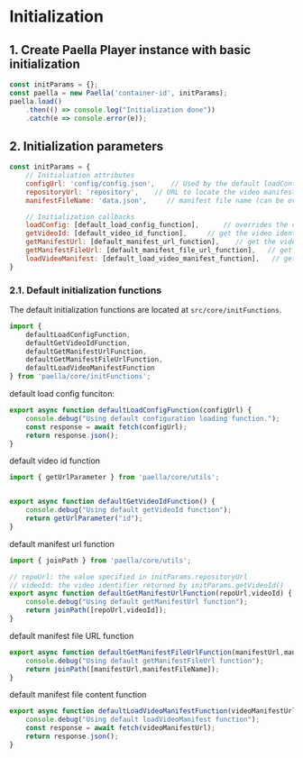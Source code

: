 # Initialization

## 1. Create Paella Player instance with basic initialization

```javascript
const initParams = {};
const paella = new Paella('container-id', initParams);
paella.load()
    .then(() => console.log("Initialization done"))
    .catch(e => console.error(e));
```

## 2. Initialization parameters

```javascript
const initParams = {
    // Initialiation attributes
    configUrl: 'config/config.json',    // Used by the default loadConfig function
    repositoryUrl: 'repository',    // URL to locate the video manifests (see getManifestUrl)
    manifestFileName: 'data.json',     // manifest file name (can be overrided in config.json)

    // Initialization callbacks
    loadConfig: [default_load_config_function],      // overrides the config.json file load
    getVideoId: [default_video_id_function],     // get the video identifier
    getManifestUrl: [default_manifest_url_function],    // get the video manifest url
    getManifestFileUrl: [default_manifest_file_url_function],   // get the full manifest file url
    loadVideoManifest: [default_load_video_manifest_function],   // get the manifest file content
} 
```

### 2.1. Default initialization functions

The default initialization functions are located at `src/core/initFunctions`.

```javascript
import {
    defaultLoadConfigFunction,
    defaultGetVideoIdFunction,
    defaultGetManifestUrlFunction,
    defaultGetManifestFileUrlFunction,
    defaultLoadVideoManifestFunction
} from 'paella/core/initFunctions';
```

default load config funciton:

```javascript
export async function defaultLoadConfigFunction(configUrl) {
    console.debug("Using default configuration loading function.");
    const response = await fetch(configUrl);
    return response.json();
}
```

default video id function

```javascript
import { getUrlParameter } from 'paella/core/utils';


export async function defaultGetVideoIdFunction() {
    console.debug("Using default getVideoId function");
    return getUrlParameter("id");
}
```

default manifest url function

```javascript
import { joinPath } from 'paella/core/utils';

// repoUrl: the value specified in initParams.repositoryUrl
// videoId: the video identifier returned by initParams.getVideoId()
export async function defaultGetManifestUrlFunction(repoUrl,videoId) {
    console.debug("Using default getManifestUrl function");
    return joinPath([repoUrl,videoId]);
}
```

default manifest file URL function

```javascript
export async function defaultGetManifestFileUrlFunction(manifestUrl,manifestFileName) {
    console.debug("Using default getManifestFileUrl function");
    return joinPath([manifestUrl,manifestFileName]);
}
```

default manifest file content function

```javascript
export async function defaultLoadVideoManifestFunction(videoManifestUrl) {
    console.debug("Using default loadVideoManifest function");
    const response = await fetch(videoManifestUrl);
    return response.json();
}
```

